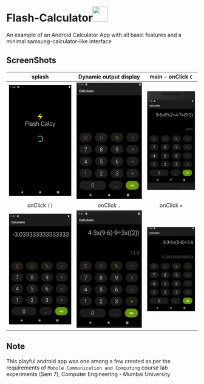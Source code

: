 <!-- @format -->

# Flash-Calculator<img src="https://www.emojiall.com/images/60/lg/1f5a9.png" height="40px" width="40px"/>

An example of an Android Calculator App with all basic features and a minimal samsung-calculator-like interface
<br/>

## ScreenShots

|                   splash                    |             Dynamic output display              |             main - onClick `C`             |
| :-----------------------------------: | :-----------------------------------: | :-----------------------------------: |
|    ![activity_splash](images/image1.png "title-1")    | ![Dynamic Output](images/image3.png "title-3") | ![Clear](images/image2.png "title-2") |
|                     onClick `()`                      |              onClick `.`              |                  onClick `=`                   |
| ![Logic for Parentheses](images/image4.png "title-1") |     ![Point](images/image5.png "title-2")      | ![Evaluate](images/image6.png "title-3") |

## Note

This playful android app was one among a few created as per the requirements of `Mobile Communication and Computing` course lab experiments (Sem 7), Computer
Engineering - Mumbai University
